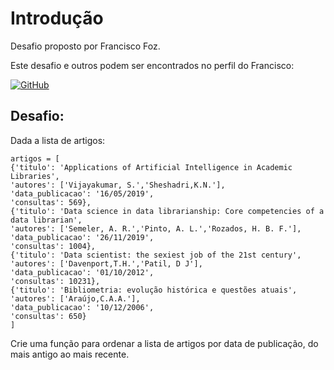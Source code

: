 # Introdução

Desafio proposto por Francisco Foz.

Este desafio e outros podem ser encontrados no perfil do Francisco:

[![GitHub](https://img.shields.io/badge/GitHub-100000?style=for-the-badge&logo=github&logoColor=white)](https://github.com/kFranciscoFoz)



## Desafio:

Dada a lista de artigos:

```
artigos = [
{'titulo': 'Applications of Artificial Intelligence in Academic Libraries',
'autores': ['Vijayakumar, S.','Sheshadri,K.N.'],
'data_publicacao': '16/05/2019',
'consultas': 569},
{'titulo': 'Data science in data librarianship: Core competencies of a data librarian',
'autores': ['Semeler, A. R.','Pinto, A. L.','Rozados, H. B. F.'],
'data_publicacao': '26/11/2019',
'consultas': 1004},
{'titulo': 'Data scientist: the sexiest job of the 21st century',
'autores': ['Davenport,T.H.','Patil, D J'],
'data_publicacao': '01/10/2012',
'consultas': 10231},
{'titulo': 'Bibliometria: evolução histórica e questões atuais',
'autores': ['Araújo,C.A.A.'],
'data_publicacao': '10/12/2006',
'consultas': 650}
]
```

Crie uma função para ordenar a lista de artigos por data de publicação, do mais antigo ao mais recente.